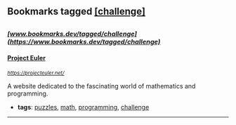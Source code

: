 ## Bookmarks tagged [[challenge]](https://www.bookmarks.dev/search?q=[challenge])

_<sup><sup>[www.bookmarks.dev/tagged/challenge](https://www.bookmarks.dev/tagged/challenge)</sup></sup>_
---
#### [Project Euler](https://projecteuler.net/)
_<sup>https://projecteuler.net/</sup>_

A website dedicated to the fascinating world of mathematics and programming. 
* **tags**: [puzzles](../tagged/puzzles.md), [math](../tagged/math.md), [programming](../tagged/programming.md), [challenge](../tagged/challenge.md)
---
